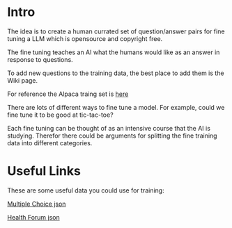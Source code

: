 Intro
======

The idea is to create a human currated set of question/answer pairs for fine tuning a LLM which is opensource and copyright free.

The fine tuning teaches an AI what the humans would like as an answer in response to questions.

To add new questions to the training data, the best place to add them is the Wiki page.

For reference the Alpaca traing set is [here](https://github.com/tatsu-lab/stanford_alpaca/blob/main/alpaca_data.json)

There are lots of different ways to fine tune a model. For example, could we fine tune it to be good at tic-tac-toe?

Each fine tuning can be thought of as an intensive course that the AI is studying. Therefor there could be arguments for splitting the fine training data into different categories.

Useful Links
============
These are some useful data you could use for training:

[Multiple Choice json](https://gist.github.com/cmota/f7919cd962a061126effb2d7118bec72)

[Health Forum json](https://github.com/LasseRegin/medical-question-answer-data/blob/master/ehealthforumQAs.json)
